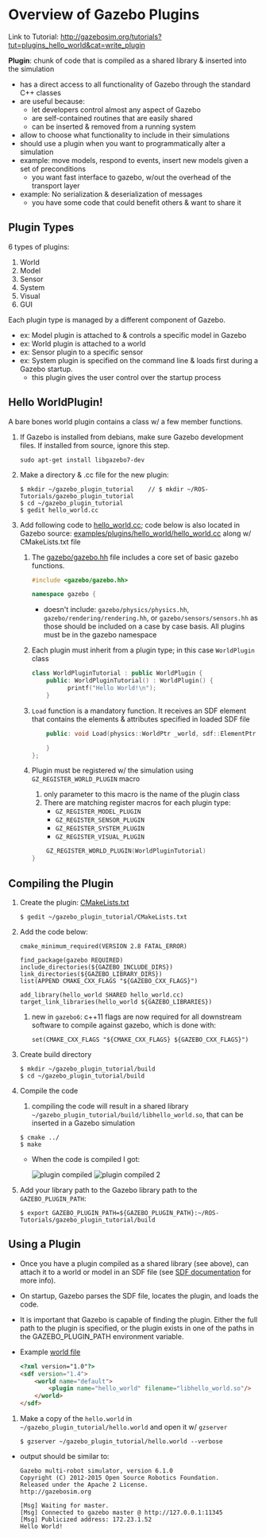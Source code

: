 # Overview of Gazebo Plugins 

Link to Tutorial: http://gazebosim.org/tutorials?tut=plugins_hello_world&cat=write_plugin

**Plugin**: chunk of code that is compiled as a shared library & inserted into the simulation

- has a direct access to all functionality of Gazebo through the standard C++ classes
- are useful because:
    - let developers control almost any aspect of Gazebo
    - are self-contained routines that are easily shared
    - can be inserted & removed from a running system
- allow to choose what functionality to include in their simulations
- should use a plugin when you want to programmatically alter a simulation
- example: move models, respond to events, insert new models given a set of preconditions
    - you want fast interface to gazebo, w/out the overhead of the transport layer
- example: No serialization & deserialization of messages
    - you have some code that could benefit others & want to share it

## Plugin Types

6 types of plugins:

1. World
2. Model
3. Sensor
4. System
5. Visual
6. GUI

Each plugin type is managed by a different component of Gazebo.

- ex: Model plugin is attached to & controls a specific model in Gazebo
- ex: World plugin is attached to a world
- ex: Sensor plugin to a specific sensor
- ex: System plugin is specified on the command line & loads first during a Gazebo startup.
    - this plugin gives the user control over the startup process
    
## Hello WorldPlugin!

A bare bones world plugin contains a class w/ a few member functions.

1. If Gazebo is installed from debians, make sure Gazebo development files. If installed from source, ignore this step. 

    ```
    sudo apt-get install libgazebo7-dev
    ```
    
2. Make a directory & .cc file for the new plugin:
    
    ```
    $ mkdir ~/gazebo_plugin_tutorial    // $ mkdir ~/ROS-Tutorials/gazebo_plugin_tutorial
    $ cd ~/gazebo_plugin_tutorial
    $ gedit hello_world.cc
    ```
    
3. Add following code to [hello_world.cc][1]; code below is also located in Gazebo source: [examples/plugins/hello_world/hello_world.cc][2] along w/ CMakeLists.txt file
    1.  The [gazebo/gazebo.hh][3] file includes a core set of basic gazebo functions.
        
        ```c++
        #include <gazebo/gazebo.hh>

        namespace gazebo {
        ```
        
        - doesn't include: `gazebo/physics/physics.hh`, `gazebo/rendering/rendering.hh`, or `gazebo/sensors/sensors.hh` as those should be included on a case by case basis. All plugins must be in the gazebo namespace
    
    2. Each plugin must inherit from a plugin type; in this case `WorldPlugin` class
    
        ```c++
        class WorldPluginTutorial : public WorldPlugin {
            public: WorldPluginTutorial() : WorldPlugin() {
                  printf("Hello World!\n");
            }
        ```
    
    3. `Load` function is a mandatory function. It receives an SDF element that contains the elements & attributes specified in loaded SDF file    
    
        ```c++
            public: void Load(physics::WorldPtr _world, sdf::ElementPtr _sdf) {

            }
        };
        ```
    
    4. Plugin must be registered w/ the simulation using `GZ_REGISTER_WORLD_PLUGIN` macro
        1. only parameter to this macro is the name of the plugin class
        2. There are matching register macros for each plugin type:
            - `GZ_REGISTER_MODEL_PLUGIN`
            - `GZ_REGISTER_SENSOR_PLUGIN`
            - `GZ_REGISTER_SYSTEM_PLUGIN`
            - `GZ_REGISTER_VISUAL_PLUGIN`
    
        ``` c++
            GZ_REGISTER_WORLD_PLUGIN(WorldPluginTutorial)
        }
        ```

## Compiling the Plugin

1. Create the plugin: [CMakeLists.txt][4]

    ```
    $ gedit ~/gazebo_plugin_tutorial/CMakeLists.txt
    ```
    
2. Add the code below:

    ```
    cmake_minimum_required(VERSION 2.8 FATAL_ERROR)

    find_package(gazebo REQUIRED)
    include_directories(${GAZEBO_INCLUDE_DIRS})
    link_directories(${GAZEBO_LIBRARY_DIRS})
    list(APPEND CMAKE_CXX_FLAGS "${GAZEBO_CXX_FLAGS}")

    add_library(hello_world SHARED hello_world.cc)
    target_link_libraries(hello_world ${GAZEBO_LIBRARIES})
    ```
    
    1. new in `gazebo6`: c++11 flags are now required for all downstream software to compile against gazebo, which is done with:
        
        ```
        set(CMAKE_CXX_FLAGS "${CMAKE_CXX_FLAGS} ${GAZEBO_CXX_FLAGS}")
        ```
        
3. Create build directory

    ```
    $ mkdir ~/gazebo_plugin_tutorial/build
    $ cd ~/gazebo_plugin_tutorial/build
    ```
    
4. Compile the code
    1. compiling the code will result in a shared library `~/gazebo_plugin_tutorial/build/libhello_world.so`, that can be inserted in a Gazebo simulation

    ```
    $ cmake ../
    $ make
    ```
    - When the code is compiled I got:
        
        ![plugin compiled][8]
        ![plugin compiled 2][9]
            
5. Add your library path to the Gazebo library path to the `GAZEBO_PLUGIN_PATH`:

    ```
    $ export GAZEBO_PLUGIN_PATH=${GAZEBO_PLUGIN_PATH}:~/ROS-Tutorials/gazebo_plugin_tutorial/build
    ```

## Using a Plugin

- Once you have a plugin compiled as a shared library (see above), can attach it to a world or model in an SDF file (see [SDF documentation][5] for more info). 
- On startup, Gazebo parses the SDF file, locates the plugin, and loads the code. 
- It is important that Gazebo is capable of finding the plugin. Either the full path to the plugin is specified, or the plugin exists in one of the paths in the GAZEBO_PLUGIN_PATH environment variable.

- Example [world file][6]
    
    ```html
    <?xml version="1.0"?>
    <sdf version="1.4">
        <world name="default">
            <plugin name="hello_world" filename="libhello_world.so"/>
        </world>
    </sdf>
    ```

1. Make a copy of the `hello.world` in `~/gazebo_plugin_tutorial/hello.world` and open it w/ `gzserver`
    
    ```
    $ gzserver ~/gazebo_plugin_tutorial/hello.world --verbose
    ```

- output should be similar to:
    
    ```
    Gazebo multi-robot simulator, version 6.1.0
    Copyright (C) 2012-2015 Open Source Robotics Foundation.
    Released under the Apache 2 License.
    http://gazebosim.org

    [Msg] Waiting for master.
    [Msg] Connected to gazebo master @ http://127.0.0.1:11345
    [Msg] Publicized address: 172.23.1.52
    Hello World!
    ```

[1]: ../gazebo_plugin_tutorial/hello_world.cc
[2]: http://bitbucket.org/osrf/gazebo/src/gazebo6/examples/plugins/hello_world
[3]: https://bitbucket.org/osrf/gazebo/src/gazebo6/gazebo/gazebo_core.hh
[4]: ../gazebo_plugin_tutorial/CMakeLists.txt
[5]: http://gazebosim.org/sdf.html
[6]: https://bitbucket.org/osrf/gazebo/src/gazebo6/examples/plugins/hello_world/hello.world
[7]: ../gazebo_plugin_tutorial/hello.world  
[8]: images/plugin_tutorial_compiled.png
[9]: images/plugin_tutorial_compiled_2.png
